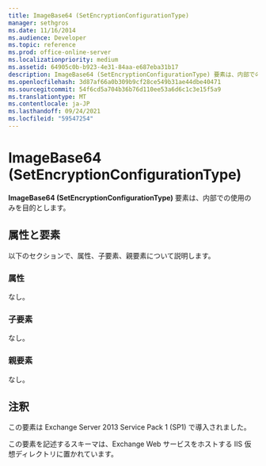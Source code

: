 ```yaml
---
title: ImageBase64 (SetEncryptionConfigurationType)
manager: sethgros
ms.date: 11/16/2014
ms.audience: Developer
ms.topic: reference
ms.prod: office-online-server
ms.localizationpriority: medium
ms.assetid: 64905c0b-b923-4e31-84aa-e687eba31b17
description: ImageBase64 (SetEncryptionConfigurationType) 要素は、内部での使用のみを目的とします。
ms.openlocfilehash: 3d87af66a0b309b9cf28ce549b31ae44dbe40471
ms.sourcegitcommit: 54f6cd5a704b36b76d110ee53a6d6c1c3e15f5a9
ms.translationtype: MT
ms.contentlocale: ja-JP
ms.lasthandoff: 09/24/2021
ms.locfileid: "59547254"
---
```

# <a name="imagebase64-setencryptionconfigurationtype"></a>ImageBase64 (SetEncryptionConfigurationType)

**ImageBase64 (SetEncryptionConfigurationType)** 要素は、内部での使用のみを目的とします。 

## <a name="attributes-and-elements"></a>属性と要素

以下のセクションで、属性、子要素、親要素について説明します。
  
### <a name="attributes"></a>属性

なし。
  
### <a name="child-elements"></a>子要素

なし。
  
### <a name="parent-elements"></a>親要素

なし。
  
## <a name="remarks"></a>注釈

この要素は Exchange Server 2013 Service Pack 1 (SP1) で導入されました。
  
この要素を記述するスキーマは、Exchange Web サービスをホストする IIS 仮想ディレクトリに置かれています。
  


